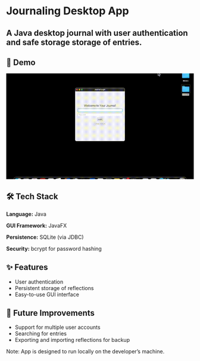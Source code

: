 # Journaling Desktop App

A Java desktop journal with user authentication and safe storage storage of entries.
---

## 🎥 Demo
![App Demo](journaldemo.gif)

## 🛠️ Tech Stack
**Language:** Java

**GUI Framework:** JavaFX

**Persistence:** SQLite (via JDBC)

**Security:** bcrypt for password hashing

## ✨ Features
- User authentication
- Persistent storage of reflections
- Easy-to-use GUI interface

## 🔮 Future Improvements
- Support for multiple user accounts
- Searching for entries
- Exporting and importing reflections for backup


Note: App is designed to run locally on the developer’s machine.
